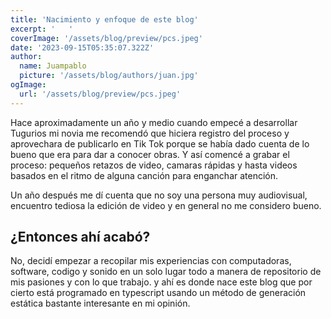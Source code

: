```yaml
---
title: 'Nacimiento y enfoque de este blog'
excerpt: '   '
coverImage: '/assets/blog/preview/pcs.jpeg'
date: '2023-09-15T05:35:07.322Z'
author:
  name: Juampablo
  picture: '/assets/blog/authors/juan.jpg'
ogImage:
  url: '/assets/blog/preview/pcs.jpeg'
---
```


Hace aproximadamente un año y medio cuando empecé a desarrollar Tugurios mi novia me recomendó que hiciera registro del proceso y aprovechara de publicarlo en Tik Tok porque se había dado cuenta de lo bueno que era para dar a conocer obras. Y así comencé a grabar el proceso: pequeños retazos de video, camaras rápidas y hasta videos basados en el ritmo de alguna canción para enganchar atención.

Un año después me dí cuenta que no soy una persona muy audiovisual, encuentro tediosa la edición de video y en general no me considero bueno.

## ¿Entonces ahí acabó?

No, decidí empezar a recopilar mis experiencias con computadoras, software, codigo y sonido en un solo lugar todo a manera de repositorio de mis pasiones y con lo que trabajo. y ahí es donde nace este blog que por cierto está programado en typescript usando un método de generación estática bastante interesante en mi opinión. 
